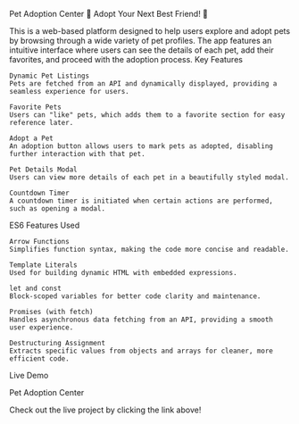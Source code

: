Pet Adoption Center
🐾 Adopt Your Next Best Friend! 🐾

This is a web-based platform designed to help users explore and adopt pets by browsing through a wide variety of pet profiles. The app features an intuitive interface where users can see the details of each pet, add their favorites, and proceed with the adoption process.
Key Features

    Dynamic Pet Listings
    Pets are fetched from an API and dynamically displayed, providing a seamless experience for users.

    Favorite Pets
    Users can "like" pets, which adds them to a favorite section for easy reference later.

    Adopt a Pet
    An adoption button allows users to mark pets as adopted, disabling further interaction with that pet.

    Pet Details Modal
    Users can view more details of each pet in a beautifully styled modal.

    Countdown Timer
    A countdown timer is initiated when certain actions are performed, such as opening a modal.

ES6 Features Used

    Arrow Functions
    Simplifies function syntax, making the code more concise and readable.

    Template Literals
    Used for building dynamic HTML with embedded expressions.

    let and const
    Block-scoped variables for better code clarity and maintenance.

    Promises (with fetch)
    Handles asynchronous data fetching from an API, providing a smooth user experience.

    Destructuring Assignment
    Extracts specific values from objects and arrays for cleaner, more efficient code.

Live Demo

Pet Adoption Center

Check out the live project by clicking the link above!
